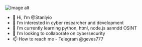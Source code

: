 ![Image alt](https://github.com/dashboard-ZEOS-icons/blob/main/png/zeos.png)

- 👋 Hi, I’m @Stanlyio
- 👀 I’m interested in cyber researcher and development
- 🌱 I’m currently learning python, html, node.js aanndd OSINT
- 💞️ I’m looking to collaborate on cybersecurity
- 📫 How to reach me - Telegram @geves777

